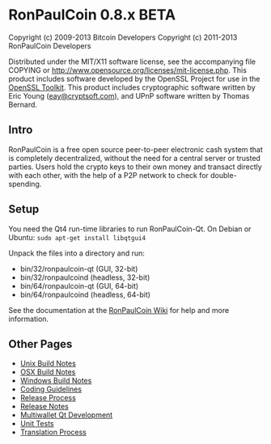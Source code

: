RonPaulCoin 0.8.x BETA
====================

Copyright (c) 2009-2013 Bitcoin Developers
Copyright (c) 2011-2013 RonPaulCoin Developers

Distributed under the MIT/X11 software license, see the accompanying
file COPYING or http://www.opensource.org/licenses/mit-license.php.
This product includes software developed by the OpenSSL Project for use in the [OpenSSL Toolkit](http://www.openssl.org/). This product includes
cryptographic software written by Eric Young ([eay@cryptsoft.com](mailto:eay@cryptsoft.com)), and UPnP software written by Thomas Bernard.


Intro
---------------------
RonPaulCoin is a free open source peer-to-peer electronic cash system that is
completely decentralized, without the need for a central server or trusted
parties.  Users hold the crypto keys to their own money and transact directly
with each other, with the help of a P2P network to check for double-spending.


Setup
---------------------
You need the Qt4 run-time libraries to run RonPaulCoin-Qt. On Debian or Ubuntu:
	`sudo apt-get install libqtgui4`

Unpack the files into a directory and run:

- bin/32/ronpaulcoin-qt (GUI, 32-bit)
- bin/32/ronpaulcoind (headless, 32-bit)
- bin/64/ronpaulcoin-qt (GUI, 64-bit)
- bin/64/ronpaulcoind (headless, 64-bit)

See the documentation at the [RonPaulCoin Wiki](http://ronpaulcoin.info)
for help and more information.


Other Pages
---------------------
- [Unix Build Notes](build-unix.md)
- [OSX Build Notes](build-osx.md)
- [Windows Build Notes](build-msw.md)
- [Coding Guidelines](coding.md)
- [Release Process](release-process.md)
- [Release Notes](release-notes.md)
- [Multiwallet Qt Development](multiwallet-qt.md)
- [Unit Tests](unit-tests.md)
- [Translation Process](translation_process.md)
